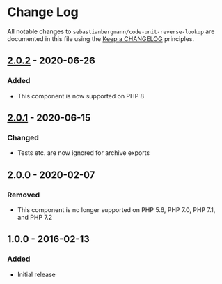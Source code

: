 # Change Log

All notable changes to `sebastianbergmann/code-unit-reverse-lookup` are documented in this file using the [Keep a CHANGELOG](http://keepachangelog.com/) principles.

## [2.0.2] - 2020-06-26

### Added

* This component is now supported on PHP 8

## [2.0.1] - 2020-06-15

### Changed

* Tests etc. are now ignored for archive exports

## 2.0.0 - 2020-02-07

### Removed

* This component is no longer supported on PHP 5.6, PHP 7.0, PHP 7.1, and PHP 7.2

## 1.0.0 - 2016-02-13

### Added

* Initial release

[2.0.2]: https://github.com/sebastianbergmann/code-unit-reverse-lookup/compare/2.0.1...2.0.2
[2.0.1]: https://github.com/sebastianbergmann/code-unit-reverse-lookup/compare/2.0.0...2.0.1
[2.0.0]: https://github.com/sebastianbergmann/code-unit-reverse-lookup/compare/1.0.0...2.0.0
